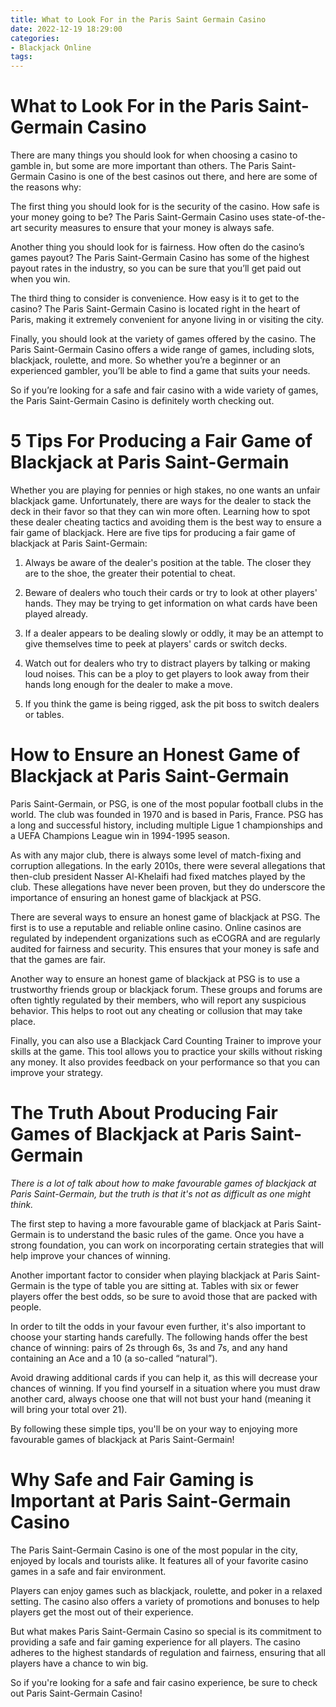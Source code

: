 ```yaml
---
title: What to Look For in the Paris Saint Germain Casino
date: 2022-12-19 18:29:00
categories:
- Blackjack Online
tags:
---
```



#  What to Look For in the Paris Saint-Germain Casino

There are many things you should look for when choosing a casino to gamble in, but some are more important than others. The Paris Saint-Germain Casino is one of the best casinos out there, and here are some of the reasons why:

The first thing you should look for is the security of the casino. How safe is your money going to be? The Paris Saint-Germain Casino uses state-of-the-art security measures to ensure that your money is always safe.

Another thing you should look for is fairness. How often do the casino’s games payout? The Paris Saint-Germain Casino has some of the highest payout rates in the industry, so you can be sure that you’ll get paid out when you win.

The third thing to consider is convenience. How easy is it to get to the casino? The Paris Saint-Germain Casino is located right in the heart of Paris, making it extremely convenient for anyone living in or visiting the city.

Finally, you should look at the variety of games offered by the casino. The Paris Saint-Germain Casino offers a wide range of games, including slots, blackjack, roulette, and more. So whether you’re a beginner or an experienced gambler, you’ll be able to find a game that suits your needs.

So if you’re looking for a safe and fair casino with a wide variety of games, the Paris Saint-Germain Casino is definitely worth checking out.

#  5 Tips For Producing a Fair Game of Blackjack at Paris Saint-Germain

Whether you are playing for pennies or high stakes, no one wants an unfair blackjack game. Unfortunately, there are ways for the dealer to stack the deck in their favor so that they can win more often. Learning how to spot these dealer cheating tactics and avoiding them is the best way to ensure a fair game of blackjack. Here are five tips for producing a fair game of blackjack at Paris Saint-Germain:

1. Always be aware of the dealer's position at the table. The closer they are to the shoe, the greater their potential to cheat.

2. Beware of dealers who touch their cards or try to look at other players' hands. They may be trying to get information on what cards have been played already.

3. If a dealer appears to be dealing slowly or oddly, it may be an attempt to give themselves time to peek at players' cards or switch decks.

4. Watch out for dealers who try to distract players by talking or making loud noises. This can be a ploy to get players to look away from their hands long enough for the dealer to make a move.

5. If you think the game is being rigged, ask the pit boss to switch dealers or tables.

#  How to Ensure an Honest Game of Blackjack at Paris Saint-Germain

Paris Saint-Germain, or PSG, is one of the most popular football clubs in the world. The club was founded in 1970 and is based in Paris, France. PSG has a long and successful history, including multiple Ligue 1 championships and a UEFA Champions League win in 1994-1995 season.

As with any major club, there is always some level of match-fixing and corruption allegations. In the early 2010s, there were several allegations that then-club president Nasser Al-Khelaifi had fixed matches played by the club. These allegations have never been proven, but they do underscore the importance of ensuring an honest game of blackjack at PSG.

There are several ways to ensure an honest game of blackjack at PSG. The first is to use a reputable and reliable online casino. Online casinos are regulated by independent organizations such as eCOGRA and are regularly audited for fairness and security. This ensures that your money is safe and that the games are fair.

Another way to ensure an honest game of blackjack at PSG is to use a trustworthy friends group or blackjack forum. These groups and forums are often tightly regulated by their members, who will report any suspicious behavior. This helps to root out any cheating or collusion that may take place.

Finally, you can also use a Blackjack Card Counting Trainer to improve your skills at the game. This tool allows you to practice your skills without risking any money. It also provides feedback on your performance so that you can improve your strategy.

#  The Truth About Producing Fair Games of Blackjack at Paris Saint-Germain

_There is a lot of talk about how to make favourable games of blackjack at Paris Saint-Germain, but the truth is that it's not as difficult as one might think._

The first step to having a more favourable game of blackjack at Paris Saint-Germain is to understand the basic rules of the game. Once you have a strong foundation, you can work on incorporating certain strategies that will help improve your chances of winning.

Another important factor to consider when playing blackjack at Paris Saint-Germain is the type of table you are sitting at. Tables with six or fewer players offer the best odds, so be sure to avoid those that are packed with people.

In order to tilt the odds in your favour even further, it's also important to choose your starting hands carefully. The following hands offer the best chance of winning: pairs of 2s through 6s, 3s and 7s, and any hand containing an Ace and a 10 (a so-called “natural”).

Avoid drawing additional cards if you can help it, as this will decrease your chances of winning. If you find yourself in a situation where you must draw another card, always choose one that will not bust your hand (meaning it will bring your total over 21).

By following these simple tips, you'll be on your way to enjoying more favourable games of blackjack at Paris Saint-Germain!

#  Why Safe and Fair Gaming is Important at Paris Saint-Germain Casino

The Paris Saint-Germain Casino is one of the most popular in the city, enjoyed by locals and tourists alike. It features all of your favorite casino games in a safe and fair environment.

Players can enjoy games such as blackjack, roulette, and poker in a relaxed setting. The casino also offers a variety of promotions and bonuses to help players get the most out of their experience.

But what makes Paris Saint-Germain Casino so special is its commitment to providing a safe and fair gaming experience for all players. The casino adheres to the highest standards of regulation and fairness, ensuring that all players have a chance to win big.

So if you're looking for a safe and fair casino experience, be sure to check out Paris Saint-Germain Casino!